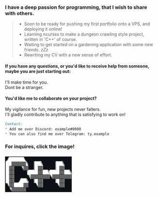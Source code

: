 ### I have a deep passion for programming, that I wish to share with others.

>* Soon to be ready for pushing my first portfolio onto a VPS, and deploying it online!
>* Learning ncurses to make a dungeon crawling style project, written in 'C++' of course.
>* Waiting to get started on a gardening application with some new friends. *zZz*
>* Rewriting my CV with a new sense of effort.

#### If you have any questions, or you'd like to receive help from someone, maybe you are just starting out:
I'll make time for you.
<br>Dont be a stranger.
<br>

#### You'd like me to collaborate on your project?
My vigilance for fun, new projects never falters.
<br>I'll gladly contribute to anything that is satisfying to work on!
<br>
  
```markdown
Contact:
* Add me over Discord: example#0000
* You can also find me over Telegram: ty.example
```
  
### For inquires, click the image!
### [![](/cpp.png)](mailto:demo@demo.com)
